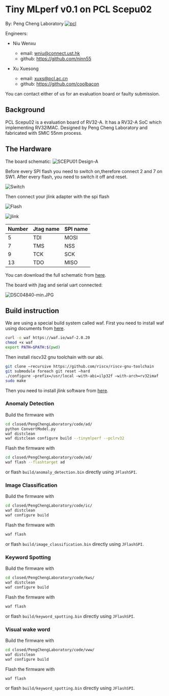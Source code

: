 # Tiny MLperf  v0.1 on PCL Scepu02

By: Peng Cheng Laboratory
[![pcl](http://www.szpclab.com/webimages/logo.png)](http://www.szpclab.com/)

Engineers:
* Niu Wenxu
    * email: wniu@connect.ust.hk
    * github: https://github.com/ninn55

* Xu Xuesong
    * email: xuxs@pcl.ac.cn
    * github: https://github.com/coolbacon

You can contact either of us for an evaluation board or faulty submission.

## Background

PCL Scepu02 is a evaluation board of RV32-A. It has a RV32-A SoC which implementing RV32IMAC. Designed by Peng Cheng Laboratory and fabricated with SMIC 55nm process.

## The Hardware

The board schematic:
![SCEPU01 Design-A](https://i.loli.net/2021/05/07/i2uDjlAMXxQEswC.png)

Before every SPI flash you need to switch on,therefore connect 2 and 7 on SW1. After every flash, you need to switch it off and reset.

![Switch](https://i.loli.net/2021/05/07/R82kKcLwjDhbBy6.png)

Then connect your jlink adapter with the spi flash

![Flash](https://i.loli.net/2021/05/07/uEYbfFXhrWBIOcs.png)

![jlink](https://i.loli.net/2021/05/07/lJiFUjItu4HZGyv.png)

| Number  | Jtag name  | SPI name  |
|---|---|---|
|5   | TDI  | MOSI  |
| 7  | TMS  | NSS  |
| 9  | TCK  | SCK  |
|13   | TDO  | MISO  |

You can download the full schematic from [here](https://drive.google.com/file/d/1q_uKU2rHQ6LAZEVzQqkY5DeXxF4AG_Ns/view?usp=sharing).

The board with jtag and serial uart connected:

![DSC04840-min.JPG](https://i.loli.net/2021/05/18/LuiaMmdzOs154fE.jpg)

## Build instruction

We are using a special build system called waf. First you need to install waf using documents from [here](https://waf.io/).

```bash
curl -o waf https://waf.io/waf-2.0.20
chmod +x waf
export PATH=$PATH:$(pwd)
```

Then install riscv32 gnu toolchain with our abi.

```bash
git clone —recursive https://github.com/riscv/riscv-gnu-toolchain
git submodule foreach git reset —hard
./configure —prefix=/usr/local —with-abi=ilp32f —with-arch=rv32imaf
sudo make
```

Then you need to install jlink software from [here](https://www.segger.com/downloads/jlink/).

### Anomaly Detection

Build the firmware with
```bash
cd closed/PengChengLaboratory/code/ad/
python ConvertModel.py
waf distclean
waf distclean configure build --tinymlperf --pclrv32
```

Flash the firmware with
```bash
cd closed/PengChengLaboratory/code/ad/
waf flash --flashtarget ad
```
or flash `build/anomaly_detection.bin` directly using `JFlashSPI`.


### Image Classification

Build the firmware with

```bash
cd closed/PengChengLaboratory/code/ic/
waf distclean
waf configure build
```

Flash the firmware with

```bash
waf flash
```
or flash `build/image_classification.bin` directly using `JFlashSPI`.

### Keyword Spotting


Build the firmware with

```bash
cd closed/PengChengLaboratory/code/kws/
waf distclean
waf configure build
```

Flash the firmware with

```bash
waf flash
```
or flash `build/keyword_spotting.bin` directly using `JFlashSPI`.

### Visual wake word

Build the firmware with

```bash
cd closed/PengChengLaboratory/code/vww/
waf distclean
waf configure build
```

Flash the firmware with

```bash
waf flash
```
or flash `build/keyword_spotting.bin` directly using `JFlashSPI`.
